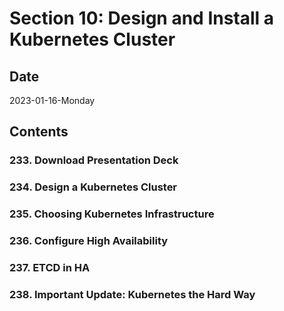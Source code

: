 # Section 10: Design and Install a Kubernetes Cluster

## Date

2023-01-16-Monday

## Contents

### 233. Download Presentation Deck

### 234. Design a Kubernetes Cluster

### 235. Choosing Kubernetes Infrastructure

### 236. Configure High Availability

### 237. ETCD in HA

### 238. Important Update: Kubernetes the Hard Way
